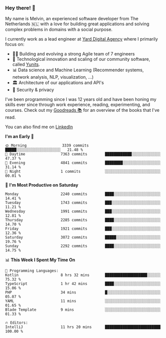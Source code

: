 ### Hey there! 👋

My name is Melvin, an experienced software developer from The Netherlands 🇳🇱 with a love for building great applications and solving complex problems in domains with a social purpose. 

I currently work as a lead engineer at [Yard Digital Agency](https://github.com/yardinternet) where I primarily focus on:

* 👏🏼 Building and evolving a strong Agile team of 7 engineers
* 🚀 Technological innovation and scaling of our community software, called [Yunits](https://www.yunits.com/).
* 📊 Data science and Machine Learning (Recommender systems, network analysis, NLP, visualization, ...)
* 🏛 Architecture of our applications and API's
* 🔐 Security & privacy

I've been programming since I was 12 years old and have been honing my skills ever since through work experience, reading, experimenting, and courses.
Check out my [Goodreads 📚](https://goodreads.com/melvinkoopmans) for an overview of the books that I've read. 

You can also find me on [LinkedIn](https://www.linkedin.com/in/melvinkoopmans)

<!--START_SECTION:waka-->
**I'm an Early 🐤** 

```text
🌞 Morning                3339 commits        █████░░░░░░░░░░░░░░░░░░░░   21.48 % 
🌆 Daytime                7363 commits        ████████████░░░░░░░░░░░░░   47.37 % 
🌃 Evening                4841 commits        ████████░░░░░░░░░░░░░░░░░   31.14 % 
🌙 Night                  1 commits           ░░░░░░░░░░░░░░░░░░░░░░░░░   00.01 % 
```
📅 **I'm Most Productive on Saturday** 

```text
Monday                   2240 commits        ████░░░░░░░░░░░░░░░░░░░░░   14.41 % 
Tuesday                  1743 commits        ███░░░░░░░░░░░░░░░░░░░░░░   11.21 % 
Wednesday                1991 commits        ███░░░░░░░░░░░░░░░░░░░░░░   12.81 % 
Thursday                 2285 commits        ████░░░░░░░░░░░░░░░░░░░░░   14.70 % 
Friday                   1921 commits        ███░░░░░░░░░░░░░░░░░░░░░░   12.36 % 
Saturday                 3072 commits        █████░░░░░░░░░░░░░░░░░░░░   19.76 % 
Sunday                   2292 commits        ████░░░░░░░░░░░░░░░░░░░░░   14.75 % 
```


📊 **This Week I Spent My Time On** 

```text
💬 Programming Languages: 
Kotlin                   8 hrs 32 mins       ███████████████████░░░░░░   75.32 % 
TypeScript               1 hr 42 mins        ████░░░░░░░░░░░░░░░░░░░░░   15.06 % 
PHP                      34 mins             █░░░░░░░░░░░░░░░░░░░░░░░░   05.07 % 
YAML                     11 mins             ░░░░░░░░░░░░░░░░░░░░░░░░░   01.65 % 
Blade Template           9 mins              ░░░░░░░░░░░░░░░░░░░░░░░░░   01.33 % 

🔥 Editors: 
IntelliJ                 11 hrs 20 mins      █████████████████████████   100.00 % 
```


<!--END_SECTION:waka-->
